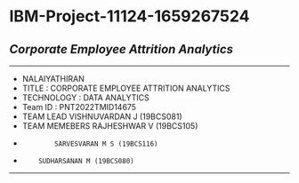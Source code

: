 # **IBM-Project-11124-1659267524**
## _Corporate Employee Attrition Analytics_

---
- NALAIYATHIRAN
- TITLE : CORPORATE EMPLOYEE ATTRITION ANALYTICS
- TECHNOLOGY : 	DATA ANALYTICS
- Team ID : 	PNT2022TMID14675
- TEAM LEAD      	VISHNUVARDAN J (19BCS081)
- TEAM MEMEBERS   RAJHESHWAR V (19BCS105)
-      		  SARVESVARAN M S (19BCS116) 
-		  SUDHARSANAN M (19BCS080)
---